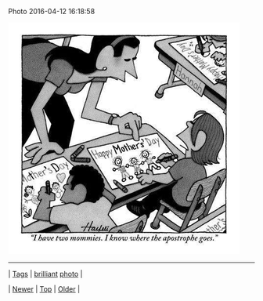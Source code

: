 <!--
title: Photo 2016-04-12 16
date: 2020-06-28T15:27:00.113Z
tags: brilliant, photo
-->


Photo 2016-04-12 16:18:58

![](142690360059-0.jpg)

<!--BOTTOM-POST-NAVIGATION-->
---

| [Tags](tags.md) | [brilliant](tag-brilliant.md) [photo](tag-photo.md) |

| [Newer](142505452019.md) | [Top](index.md) | [Older](142690376779.md) |